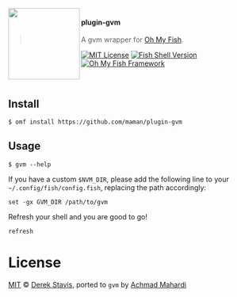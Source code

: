 <img src="https://dl.dropboxusercontent.com/u/56336/omf/omf-logo-optimised.svg" align="left" width="144px" height="144px"/>

#### plugin-gvm
> A gvm wrapper for [Oh My Fish][omf-link].

[![MIT License](https://img.shields.io/badge/license-MIT-007EC7.svg?style=flat-square)](/LICENSE)
[![Fish Shell Version](https://img.shields.io/badge/fish-v2.2.0-007EC7.svg?style=flat-square)](http://fishshell.com)
[![Oh My Fish Framework](https://img.shields.io/badge/Oh%20My%20Fish-Framework-007EC7.svg?style=flat-square)](https://www.github.com/oh-my-fish/oh-my-fish)
<!-- [![Travis Status](https://img.shields.io/travis/derekstavis/plugin-nvm.svg?style=flat-square)](https://travis-ci.org/derekstavis/plugin-nvm) -->

<br/>

## Install

```fish
$ omf install https://github.com/maman/plugin-gvm
```


## Usage

```fish
$ gvm --help
```

If you have a custom `$NVM_DIR`, please add the following line to your `~/.config/fish/config.fish`, replacing the path accordingly:

```fish
set -gx GVM_DIR /path/to/gvm
```

Refresh your shell and you are good to go!

```fish
refresh
```

# License


[MIT][mit] © [Derek Stavis][author], ported to `gvm` by [Achmad Mahardi][maman]

[mit]:            http://opensource.org/licenses/MIT
[author]:         http://github.com/derekstavis
[maman]:          http://github.com/maman
[omf-link]:       https://www.github.com/oh-my-fish/oh-my-fish
